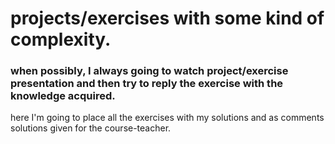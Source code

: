 # projects/exercises with some kind of complexity.

### when possibly, I always going to watch project/exercise presentation and then try to reply the exercise with the knowledge acquired.

here I'm going to place all the exercises with my solutions and as comments solutions given for the course-teacher. 
